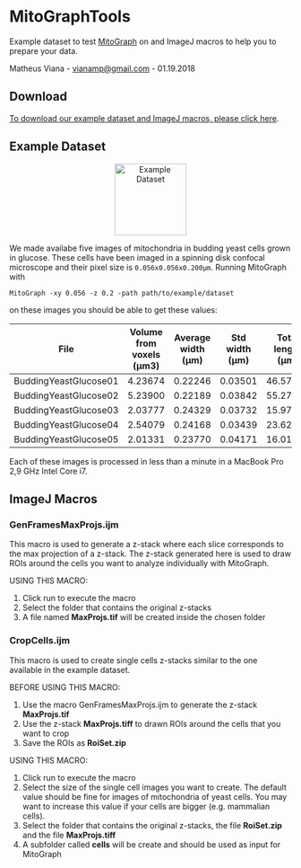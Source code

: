 # MitoGraphTools

Example dataset to test <a href="https://github.com/vianamp/MitoGraph">MitoGraph</a> on and ImageJ macros to help you to prepare your data.

Matheus Viana - vianamp@gmail.com - 01.19.2018

## Download

<a href="https://github.com/vianamp/MitoGraphTools/archive/v1.0.zip">To download our example dataset and ImageJ macros, please click here</a>.

## Example Dataset

<p align="center">
  <a href="https://sites.google.com/site/vianamp/examples.zip?attredirects=0&d=1">
  <img src="https://sites.google.com/site/vianamp/_/rsrc/1418664353567/mitograph/mitoexamples.png" width="auto" height="128" title="Example Dataset"></a>
</p>

We made availabe five images of mitochondria in budding yeast cells grown in glucose. These cells have been imaged in a spinning disk confocal microscope and their pixel size is `0.056x0.056x0.200µm`. Running MitoGraph with 

```
MitoGraph -xy 0.056 -z 0.2 -path path/to/example/dataset
```
on these images you should be able to get these values:

| File | Volume from voxels (µm3) | Average width (µm) | Std width (µm) | Total length (µm) | Volume from length (µm3)|
|------|:------------------------:|:------------------:|:--------------:|:-----------------:|:-----------------------:|
|BuddingYeastGlucose01 | 4.23674	| 0.22246	| 0.03501	| 46.57995	| 3.29254|
|BuddingYeastGlucose02 | 5.23900	| 0.22189	| 0.03842	| 55.27222	| 3.90696|
|BuddingYeastGlucose03 | 2.03777	| 0.24329	| 0.03732	| 15.97084	| 1.12891|
|BuddingYeastGlucose04 | 2.54079	| 0.24168	| 0.03439	| 23.62560	| 1.67000|
|BuddingYeastGlucose05 | 2.01331	| 0.23770	| 0.04171	| 16.01066	| 1.13173|

Each of these images is processed in less than a minute in a MacBook Pro 2,9 GHz Intel Core i7.

## ImageJ Macros

### GenFramesMaxProjs.ijm

This macro is used to generate a z-stack where each slice corresponds to the max projection of a z-stack. The z-stack generated here is used to draw ROIs around the cells you want to analyze individually with MitoGraph.

USING THIS MACRO:

1. Click run to execute the macro
2. Select the folder that contains the original z-stacks
3. A file named __MaxProjs.tif__ will be created inside the chosen folder

### CropCells.ijm

This macro is used to create single cells z-stacks similar to the one available in the example dataset.

BEFORE USING THIS MACRO:

1. Use the macro GenFramesMaxProjs.ijm to generate the z-stack __MaxProjs.tif__
2. Use the z-stack __MaxProjs.tiff__ to drawn ROIs around the cells that you want to crop
3. Save the ROIs as __RoiSet.zip__

USING THIS MACRO:

1. Click run to execute the macro
2. Select the size of the single cell images you want to create. The default value should be fine for images of mitochondria of yeast cells. You may want to increase this value if your cells are bigger (e.g. mammalian cells).
3. Select the folder that contains the original z-stacks, the file __RoiSet.zip__ and the file __MaxProjs.tiff__
4. A subfolder called __cells__ will be create and should be used as input for MitoGraph
